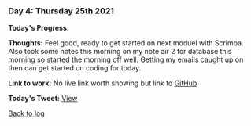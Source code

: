 ### Day 4: Thursday 25th 2021

**Today's Progress**:   

**Thoughts:** Feel good, ready to get started on next moduel with Scrimba.  Also took some notes this morning on my note air 2 for database this morning so started the morning off well.  Getting my emails caught up on then can get started on coding for today.  

**Link to work:** No live link worth showing but link to [GitHub](https://github.com/aldojack/Snake-Game)

**Today's Tweet:** [View](https://twitter.com/MrAldoJack/status/1464127607205679110)

[Back to log](/log.md)
